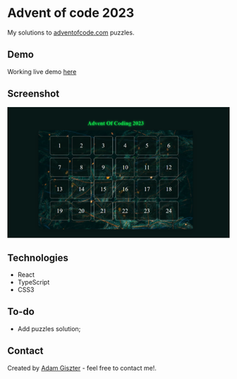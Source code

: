 # Advent of code 2023

My solutions to <a href="https://adventofcode.com/" target="_blank">adventofcode.com</a> puzzles.

## Demo

Working live demo <a href="https://advent-of-code-2023-fea66.web.app/" target="_blank">here</a>

## Screenshot
![main-page](/screenshots/main-page.png)

## Technologies
* React
* TypeScript
* CSS3

## To-do
* Add puzzles solution;


## Contact



Created by <a href="https://www.linkedin.com/in/adam-giszter/" target="_blank">Adam Giszter</a> - feel free to contact me!.
